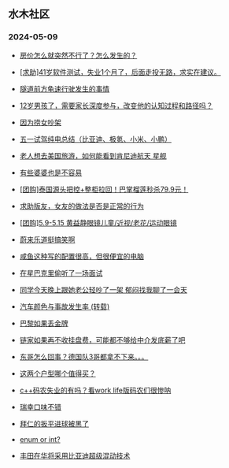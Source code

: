 ## 水木社区 
### 2024-05-09

+ [房价怎么就突然不行了？怎么发生的？](https://www.mysmth.net/nForum/article/OurEstate/2965661)

+ [[求助]41岁软件测试，失业1个月了，后面走投无路，求实在建议。](https://www.mysmth.net/nForum/article/WorkingLife/39644)

+ [隧道前方龟速行驶发生的事情](https://www.mysmth.net/nForum/article/AutoWorld/1944826091)

+ [12岁男孩了，需要家长深度参与，改变他的认知过程和路径吗？](https://www.mysmth.net/nForum/article/PreUnivEdu/162518)

+ [因为捞女吵架](https://www.mysmth.net/nForum/article/Divorce/2076535)

+ [五一试驾纯电总结（比亚迪、极氪、小米、小鹏）](https://www.mysmth.net/nForum/article/GreenAuto/1567348)

+ [老人想去美国旅游，如何能看到肯尼迪航天 星舰](https://www.mysmth.net/nForum/article/Travel/992587)

+ [有些婆婆也是不容易](https://www.mysmth.net/nForum/article/FamilyLife/1766688248)

+ [[团购]泰国源头把控+整柜拉回！巴掌榴莲秒杀79.9元！](https://www.mysmth.net/nForum/article/ADAgent_TG/1321036)

+ [求助版友，女友的做法是否是正常的行为](https://www.mysmth.net/nForum/article/Love/6293815)

+ [[团购]5.9-5.15 黄益静眼镜儿童/近视/老花/运动眼镜](https://www.mysmth.net/nForum/article/ADAgent_TG/1321099)

+ [蔚来乐道挺搞笑啊](https://www.mysmth.net/nForum/article/GreenAuto/1570275)

+ [咸鱼这种写的配置很高，但很便宜的电脑](https://www.mysmth.net/nForum/article/SecondComputer/2306577)

+ [在星巴克里偷听了一场面试](https://www.mysmth.net/nForum/article/WorkingLife/40755)

+ [同学今天晚上跟她老公轻吵了一架 郁闷找我聊了一会天](https://www.mysmth.net/nForum/article/FamilyLife/1766689334)

+ [汽车颜色与事故发生率 (转载)](https://www.mysmth.net/nForum/article/AutoWorld/1944827321)

+ [巴黎如果丢金牌](https://www.mysmth.net/nForum/article/Pingpang/2835)

+ [链家如果再不收挂盘费，可能都不够给中介发底薪了吧](https://www.mysmth.net/nForum/article/OurEstate/2966853)

+ [东哥怎么回事？德国队3哥都拿不下来。。。](https://www.mysmth.net/nForum/article/Pingpang/2925)

+ [这两个户型哪个值得买？](https://www.mysmth.net/nForum/article/OurEstate/2966941)

+ [c++码农失业的有吗？看work life版码农们很惨呐](https://www.mysmth.net/nForum/article/CPlusPlus/429208)

+ [瑞幸口味不错](https://www.mysmth.net/nForum/article/Coffee/49628)

+ [拜仁的扳平进球被黑了](https://www.mysmth.net/nForum/article/WorldSoccer/18083795)

+ [enum or int?](https://www.mysmth.net/nForum/article/Programming/214756)

+ [丰田在华将采用比亚迪超级混动技术](https://www.mysmth.net/nForum/article/GreenAuto/1570425)

